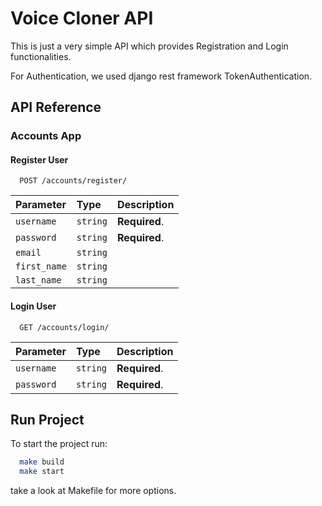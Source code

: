 
# Voice Cloner API

This is just a very simple API which provides Registration and Login functionalities.

For Authentication, we used django rest framework TokenAuthentication.


## API Reference

### Accounts App
#### Register User
```http
  POST /accounts/register/
```

| Parameter | Type     | Description                |
| :-------- | :------- | :------------------------- |
| `username` | `string` | **Required**. |
| `password` | `string` | **Required**. |
| `email` | `string` |  |
| `first_name` | `string` |  |
| `last_name` | `string` |  |


#### Login User
```http
  GET /accounts/login/
```

| Parameter | Type     | Description                |
| :-------- | :------- | :------------------------- |
| `username` | `string` | **Required**. |
| `password` | `string` | **Required**. |


## Run Project

To start the project run:

```bash
  make build
  make start
```
take a look at Makefile for more options.
